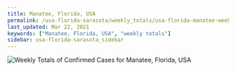 ```yaml
---
title: Manatee, Florida, USA
permalink: /usa-florida-sarasota/weekly_totals/usa-florida-manatee-weekly_totals.html
last_updated: Mar 22, 2021
keywords: ["Manatee, Florida, USA", "weekly totals"]
sidebar: usa-florida-sarasota_sidebar
---
```


![Weekly Totals of Confirmed Cases for Manatee, Florida, USA](/covid_tracker/images/graphs/usa-florida-manatee-weekly_totals_graph.png)
